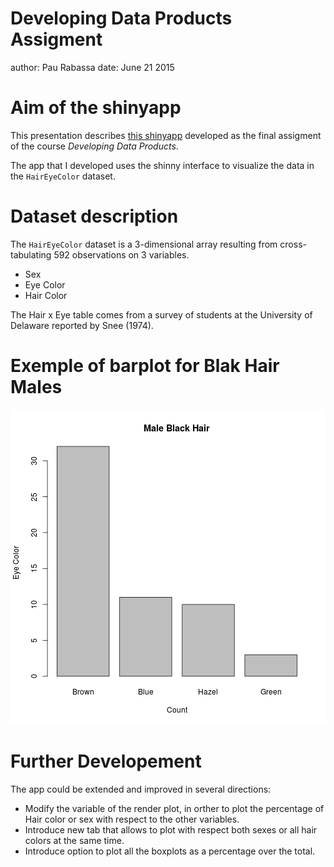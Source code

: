 Developing Data Products Assigment
========================================================
author: Pau Rabassa
date: June 21 2015

Aim of the shinyapp
======================================================== 

This presentation describes [this shinyapp](https://paurabassa.shinyapps.io/project) 
developed as the final assigment of the course *Developing Data Products*. 

The app that I developed uses the shinny interface to visualize the data 
in the `HairEyeColor` dataset. 

Dataset description
==========================

The `HairEyeColor` dataset is a 3-dimensional array resulting from cross-tabulating 592 
observations on 3 variables. 
- Sex
- Eye Color
- Hair Color

The Hair x Eye table comes from a survey of students at the University of Delaware 
reported by Snee (1974).

Exemple of barplot for Blak Hair Males
========================================================

![plot of chunk unnamed-chunk-1](Slides-Dev-Dat-Prod-figure/unnamed-chunk-1-1.png) 

Further Developement
========================================================

The app could be extended and improved in several directions: 

- Modify the variable of the render plot, in orther to plot the percentage of 
Hair color or sex with respect to the other variables. 
- Introduce new tab that allows to plot with respect both sexes or all hair 
colors at the same time. 
- Introduce option to plot all the boxplots as a percentage over the total. 
